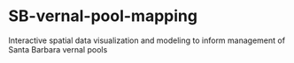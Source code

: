 # SB-vernal-pool-mapping
Interactive spatial data visualization and modeling to inform management of Santa Barbara vernal pools
